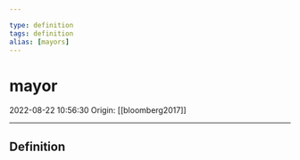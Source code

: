 ```yaml
---

type: definition
tags: definition
alias: [mayors]
---
```


# mayor

2022-08-22 10:56:30
Origin: [[bloomberg2017]]

---

## Definition
